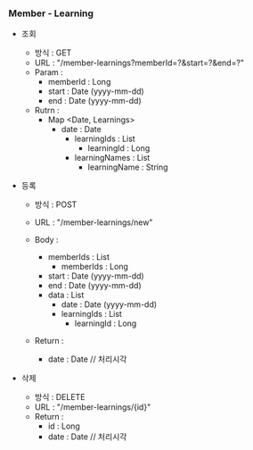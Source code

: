### Member - Learning 

* 조회

    - 방식 : GET 
    - URL : "/member-learnings?memberId=?&start=?&end=?"
    - Param :
        - memberId : Long
        - start : Date (yyyy-mm-dd)
        - end : Date (yyyy-mm-dd)
    - Rutrn :
        - Map <Date, Learnings>
            - date : Date
                - learningIds : List
                    - learningId : Long
                - learningNames : List
                    - learningName : String

* 등록

    - 방식 : POST 
    - URL : "/member-learnings/new"
    - Body : 
        - memberIds : List
            - memberIds : Long
        - start : Date (yyyy-mm-dd)
        - end : Date (yyyy-mm-dd)
        - data : List
            - date : Date (yyyy-mm-dd)
            - learningIds : List
                - learningId : Long

    - Return :
        - date : Date // 처리시각 

* 삭제

    - 방식 : DELETE 
    - URL : "/member-learnings/{id}"
    - Return :
        - id : Long 
        - date : Date // 처리시각
